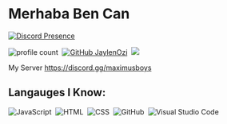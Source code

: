 # Merhaba Ben Can
[![Discord Presence](https://lanyard.cnrad.dev/api/906847264616636446                            )](https://discord.com/users/906847264616636446)

![profile count](https://komarev.com/ghpvc/?username=ariscik&color=red)&nbsp;
[![GitHub JaylenOzi](https://img.shields.io/github/followers/RysFriztche?label=follow&style=social)](https://github.com/RysFriztche)&nbsp;
<a href="https://instagram.com/canfidan08"><img src="https://img.shields.io/badge/@rysderler-E4405F?style=flat&logo=Instagram&logoColor=white"/></a> &nbsp;

My Server
https://discord.gg/maximusboys

## Langauges I Know:
![JavaScript](https://img.shields.io/badge/-JavaScript-05122A?style=flat&logo=javascript)&nbsp;
![HTML](https://img.shields.io/badge/-HTML-05122A?style=flat&logo=HTML5)&nbsp;
![CSS](https://img.shields.io/badge/-CSS-05122A?style=flat&logo=CSS3)&nbsp;
![GitHub](https://img.shields.io/badge/-GitHub-05122A?style=flat&logo=github)&nbsp;
![Visual Studio Code](https://img.shields.io/badge/-Visual%20Studio%20Code-05122A?style=flat&logo=visual-studio-code&logoColor=007ACC)&nbsp;


